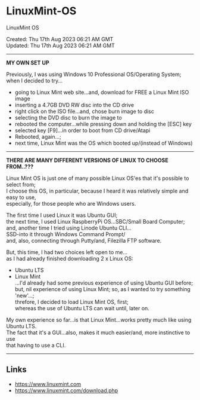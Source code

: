 # LinuxMint-OS
LinuxMint OS

Created: Thu 17th Aug 2023 06:21 AM GMT  
Updated: Thu 17th Aug 2023 06:21 AM GMT  

-----

**MY OWN SET UP**  

Previously, I was using Windows 10 Professional OS/Operating System;     
when I decided to try...  
- going to Linux Mint web site...and, download for FREE a Linux Mint ISO image  
- inserting a 4.7GB DVD RW disc into the CD drive  
- right click on the ISO file...and, chose burn image to disc  
- selecting the DVD disc to burn the image to  
- rebooted the computer...while pressing down and holding the [ESC] key  
- selected key [F9]...in order to boot from CD drive/Atapi  
- Rebooted, again...;  
- next time, Linux Mint was the OS which booted up/(instead of Windows)  

-----

**THERE ARE MANY DIFFERENT VERSIONS OF LINUX TO CHOOSE FROM..???**  

Linux Mint OS is just one of many possible Linux OS'es that it's possible to select from;  
I choose this OS, in particular, because I heard it was relatively simple and easy to use,  
especially, for those people who are Windows users.  

The first time I used Linux it was Ubuntu GUI;  
the next time, I used Linux RaspberryPi OS...SBC/Small Board Computer;    
and, another time I tried using Linode Ubuntu CLI...    
SSD-into it through Windows Command Prompt/  
and, also, connecting through Putty/and, Filezilla FTP software.   

But, this time, I had two choices left open to me...  
as I had already finished downloading 2 x Linux OS: 
- Ubuntu LTS  
- Linux Mint  
...I'd already had some previous experience of using Ubuntu GUI before;  
but, nil experience of using Linux Mint; so, as I wanted to try something 'new'...;  
threfore, I decided to load Linux Mint OS, first;  
whereas the use of Ubuntu LTS can wait until, later on.

My own experience so far...is that Linux Mint...works pretty much like using Ubuntu LTS.    
The fact that it's a GUI...also, makes it much easier/and, more instinctive to use    
that having to use a CLI.  

-----  

## Links

- https://www.linuxmint.com
- https://www.linuxmint.com/download.php  
